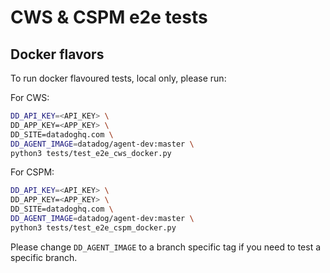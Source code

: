 # CWS & CSPM e2e tests

## Docker flavors

To run docker flavoured tests, local only, please run:

For CWS:
```sh
DD_API_KEY=<API_KEY> \
DD_APP_KEY=<APP_KEY> \
DD_SITE=datadoghq.com \
DD_AGENT_IMAGE=datadog/agent-dev:master \
python3 tests/test_e2e_cws_docker.py
```

For CSPM:
```sh
DD_API_KEY=<API_KEY> \
DD_APP_KEY=<APP_KEY> \
DD_SITE=datadoghq.com \
DD_AGENT_IMAGE=datadog/agent-dev:master \
python3 tests/test_e2e_cspm_docker.py
```

Please change `DD_AGENT_IMAGE` to a branch specific tag if you need to test a specific branch.
